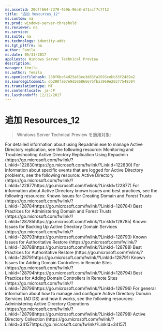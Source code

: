 ```yaml
---
ms.assetid: 20dff664-2370-469b-96a8-df1acf7c7f12
title: "追加 Resources_12"
ms.custom: na
ms.prod: windows-server-threshold
ms.reviewer: na
ms.service: 
ms.suite: na
ms.technology: identity-adds
ms.tgt_pltfrm: na
author: Femila
ms.date: 05/31/2017
appliesto: Windows Server Technical Preview
description: 
manager: femila
ms.author: femila
ms.openlocfilehash: 230f6bc64d25a63ee3d83fa2693cebb33f2489a2
ms.sourcegitcommit: db290fa07e9d50686667bfba3969e20377548504
ms.translationtype: MT
ms.contentlocale: ja-JP
ms.lasthandoff: 12/12/2017
---
```

# <a name="additional-resources12"></a>追加 Resources_12

>Windows Server Technical Preview を適用対象:


<developerConceptualDocument xmlns="https://ddue.schemas.microsoft.com/authoring/2003/5" xmlns:xlink="https://www.w3.org/1999/xlink" xmlns:xsi="https://www.w3.org/2001/XMLSchema-instance" xsi:schemaLocation="https://ddue.schemas.microsoft.com/authoring/2003/5 http://clixdevr3.blob.core.windows.net/ddueschema/developer.xsd">
  <introduction>
    <para>For detailed information about using Repadmin.exe to manage Active Directory replication, see the following resource:</para> <list class="bullet"> <listItem> <para>Monitoring and Troubleshooting Active Directory Replication Using Repadmin (<externalLink><linkText>https://go.microsoft.com/fwlink/?LinkId=122830</linkText><linkUri>https://go.microsoft.com/fwlink/?LinkId=122830</linkUri></externalLink>)</para> </listItem> </list> <para>For information about specific events that are logged for Active Directory problems, see the following resource:</para> <list class="bullet"> <listItem> <para>Active Directory (<externalLink><linkText>https://go.microsoft.com/fwlink/?LinkId=122877</linkText><linkUri>https://go.microsoft.com/fwlink/?LinkId=122877</linkUri></externalLink>)</para> </listItem> </list> <para>For information about Active Directory known issues and best practices, see the following resources:</para> <list class="bullet"> <listItem> <para>Known Issues for Creating Domain and Forest Trusts (<externalLink><linkText>https://go.microsoft.com/fwlink/?LinkId=128784</linkText><linkUri>https://go.microsoft.com/fwlink/?LinkId=128784</linkUri></externalLink>)</para> </listItem> <listItem> <para>Best Practices for Administering Domain and Forest Trusts (<externalLink><linkText>https://go.microsoft.com/fwlink/?LinkId=128785</linkText><linkUri>https://go.microsoft.com/fwlink/?LinkId=128785</linkUri></externalLink>)</para> </listItem> <listItem> <para>Known Issues for Backing Up Active Directory Domain Services (<externalLink><linkText>https://go.microsoft.com/fwlink/?LinkId=128793</linkText><linkUri>https://go.microsoft.com/fwlink/?LinkId=128793</linkUri></externalLink>)</para> </listItem> <listItem> <para>Known Issues for Authoritative Restore (<externalLink><linkText>https://go.microsoft.com/fwlink/?LinkId=128788</linkText><linkUri>https://go.microsoft.com/fwlink/?LinkId=128788</linkUri></externalLink>)</para> </listItem> <listItem> <para>Best Practices for Authoritative Restore (<externalLink><linkText>https://go.microsoft.com/fwlink/?LinkId=128791</linkText><linkUri>https://go.microsoft.com/fwlink/?LinkId=128791</linkUri></externalLink>)</para> </listItem> <listItem> <para>Known Issues for Adding Domain Controllers in Remote Sites (<externalLink><linkText>https://go.microsoft.com/fwlink/?LinkId=128794</linkText><linkUri>https://go.microsoft.com/fwlink/?LinkId=128794</linkUri></externalLink>)</para> </listItem> <listItem> <para>Best Practices for Adding Domain Controllers in Remote Sites (<externalLink><linkText>https://go.microsoft.com/fwlink/?LinkId=128796</linkText><linkUri>https://go.microsoft.com/fwlink/?LinkId=128796</linkUri></externalLink>)</para> </listItem> </list> <para>For general information about how to manage and configure Active Directory Domain Services (AD DS) and how it works, see the following resources:</para> <list class="bullet"> <listItem> <para>Administering Active Directory Operations (<externalLink><linkText>https://go.microsoft.com/fwlink/?LinkId=128798</linkText><linkUri>https://go.microsoft.com/fwlink/?LinkId=128798</linkUri></externalLink>)</para> </listItem> <listItem> <para>Active Directory Collection (<externalLink><linkText>https://go.microsoft.com/fwlink/?LinkId=34157</linkText><linkUri>https://go.microsoft.com/fwlink/?LinkId=34157</linkUri></externalLink>)</para> </listItem> </list>
  </introduction>
  <relatedTopics />
</developerConceptualDocument>


